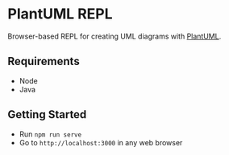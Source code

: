 # PlantUML REPL

Browser-based REPL for creating UML diagrams with [PlantUML](https://plantuml.com/).

## Requirements

- Node
- Java

## Getting Started

- Run `npm run serve`
- Go to `http://localhost:3000` in any web browser
